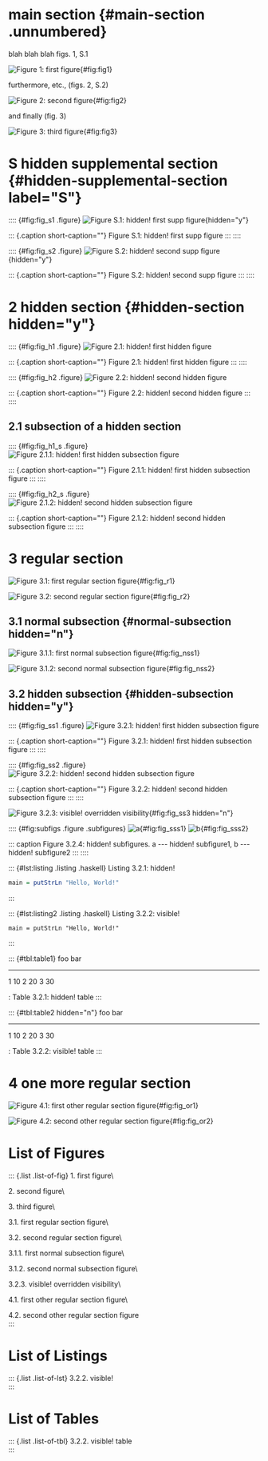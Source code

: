 # main section {#main-section .unnumbered}

blah blah blah figs. 1, S.1

![Figure 1: first figure](figs/fig1.jpg){#fig:fig1}

furthermore, etc., (figs. 2, S.2)

![Figure 2: second figure](figs/fig2.jpg){#fig:fig2}

and finally (fig. 3)

![Figure 3: third figure](figs/fig3.jpg){#fig:fig3}

# S hidden supplemental section {#hidden-supplemental-section label="S"}

:::: {#fig:fig_s1 .figure}
![Figure S.1: hidden! first supp figure](figs/fig_s1.jpg){hidden="y"}

::: {.caption short-caption=""}
Figure S.1: hidden! first supp figure
:::
::::

:::: {#fig:fig_s2 .figure}
![Figure S.2: hidden! second supp figure](figs/fig_s2.jpg){hidden="y"}

::: {.caption short-caption=""}
Figure S.2: hidden! second supp figure
:::
::::

# 2 hidden section {#hidden-section hidden="y"}

:::: {#fig:fig_h1 .figure}
![Figure 2.1: hidden! first hidden figure](figs/fig_s1.jpg)

::: {.caption short-caption=""}
Figure 2.1: hidden! first hidden figure
:::
::::

:::: {#fig:fig_h2 .figure}
![Figure 2.2: hidden! second hidden figure](figs/fig_s2.jpg)

::: {.caption short-caption=""}
Figure 2.2: hidden! second hidden figure
:::
::::

## 2.1 subsection of a hidden section

:::: {#fig:fig_h1_s .figure}
![Figure 2.1.1: hidden! first hidden subsection figure](figs/fig_s1.jpg)

::: {.caption short-caption=""}
Figure 2.1.1: hidden! first hidden subsection figure
:::
::::

:::: {#fig:fig_h2_s .figure}
![Figure 2.1.2: hidden! second hidden subsection
figure](figs/fig_s2.jpg)

::: {.caption short-caption=""}
Figure 2.1.2: hidden! second hidden subsection figure
:::
::::

# 3 regular section

![Figure 3.1: first regular section
figure](figs/fig_s1.jpg){#fig:fig_r1}

![Figure 3.2: second regular section
figure](figs/fig_s2.jpg){#fig:fig_r2}

## 3.1 normal subsection {#normal-subsection hidden="n"}

![Figure 3.1.1: first normal subsection
figure](figs/fig_s1.jpg){#fig:fig_nss1}

![Figure 3.1.2: second normal subsection
figure](figs/fig_s2.jpg){#fig:fig_nss2}

## 3.2 hidden subsection {#hidden-subsection hidden="y"}

:::: {#fig:fig_ss1 .figure}
![Figure 3.2.1: hidden! first hidden subsection figure](figs/fig_s1.jpg)

::: {.caption short-caption=""}
Figure 3.2.1: hidden! first hidden subsection figure
:::
::::

:::: {#fig:fig_ss2 .figure}
![Figure 3.2.2: hidden! second hidden subsection
figure](figs/fig_s2.jpg)

::: {.caption short-caption=""}
Figure 3.2.2: hidden! second hidden subsection figure
:::
::::

![Figure 3.2.3: visible! overridden
visibility](figs/fig_s3.jpg){#fig:fig_ss3 hidden="n"}

:::: {#fig:subfigs .figure .subfigures}
![a](figs/fig_s2.jpg){#fig:fig_sss1}
![b](figs/fig_s2.jpg){#fig:fig_sss2}

::: caption
Figure 3.2.4: hidden! subfigures. a --- hidden! subfigure1, b ---
hidden! subfigure2
:::
::::

::: {#lst:listing .listing .haskell}
Listing 3.2.1: hidden!

``` haskell
main = putStrLn "Hello, World!"
```
:::

::: {#lst:listing2 .listing .haskell}
Listing 3.2.2: visible!

``` {.haskell hidden="n"}
main = putStrLn "Hello, World!"
```
:::

::: {#tbl:table1}
  foo   bar
  ----- -----
  1     10
  2     20
  3     30

  : Table 3.2.1: hidden! table
:::

::: {#tbl:table2 hidden="n"}
  foo   bar
  ----- -----
  1     10
  2     20
  3     30

  : Table 3.2.2: visible! table
:::

# 4 one more regular section

![Figure 4.1: first other regular section
figure](figs/fig_s1.jpg){#fig:fig_or1}

![Figure 4.2: second other regular section
figure](figs/fig_s2.jpg){#fig:fig_or2}

# List of Figures

::: {.list .list-of-fig}
1\. first figure\

2\. second figure\

3\. third figure\

3.1. first regular section figure\

3.2. second regular section figure\

3.1.1. first normal subsection figure\

3.1.2. second normal subsection figure\

3.2.3. visible! overridden visibility\

4.1. first other regular section figure\

4.2. second other regular section figure\
:::

# List of Listings

::: {.list .list-of-lst}
3.2.2. visible!\
:::

# List of Tables

::: {.list .list-of-tbl}
3.2.2. visible! table\
:::
